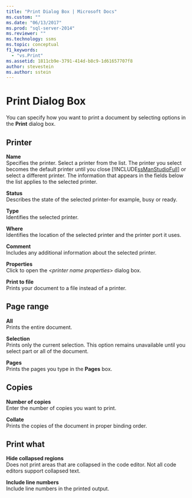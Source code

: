 ```yaml
---
title: "Print Dialog Box | Microsoft Docs"
ms.custom: ""
ms.date: "06/13/2017"
ms.prod: "sql-server-2014"
ms.reviewer: ""
ms.technology: ssms
ms.topic: conceptual
f1_keywords: 
  - "vs.Print"
ms.assetid: 1811cb9e-3791-414d-b8c9-1d61657707f8
author: stevestein
ms.author: sstein
---
```

# Print Dialog Box
  You can specify how you want to print a document by selecting options in the **Print** dialog box.  
  
## Printer  
 **Name**  
 Specifies the printer. Select a printer from the list. The printer you select becomes the default printer until you close [!INCLUDE[ssManStudioFull](../../includes/ssmanstudiofull-md.md)] or select a different printer. The information that appears in the fields below the list applies to the selected printer.  
  
 **Status**  
 Describes the state of the selected printer-for example, busy or ready.  
  
 **Type**  
 Identifies the selected printer.  
  
 **Where**  
 Identifies the location of the selected printer and the printer port it uses.  
  
 **Comment**  
 Includes any additional information about the selected printer.  
  
 **Properties**  
 Click to open the \<*printer name properties*> dialog box.  
  
 **Print to file**  
 Prints your document to a file instead of a printer.  
  
## Page range  
 **All**  
 Prints the entire document.  
  
 **Selection**  
 Prints only the current selection. This option remains unavailable until you select part or all of the document.  
  
 **Pages**  
 Prints the pages you type in the **Pages** box.  
  
## Copies  
 **Number of copies**  
 Enter the number of copies you want to print.  
  
 **Collate**  
 Prints the copies of the document in proper binding order.  
  
## Print what  
 **Hide collapsed regions**  
 Does not print areas that are collapsed in the code editor. Not all code editors support collapsed text.  
  
 **Include line numbers**  
 Include line numbers in the printed output.  
  
  
